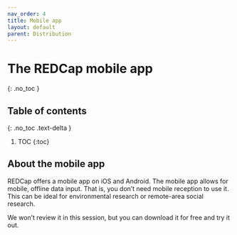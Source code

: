 ```yaml
---
nav_order: 4
title: Mobile app
layout: default
parent: Distribution
---
```


# The REDCap mobile app
{: .no_toc }

## Table of contents
{: .no_toc .text-delta }

1. TOC
{:toc}

## About the mobile app

REDCap offers a mobile app on iOS and Android. The mobile app allows for mobile, offline data input. That is, you don’t need mobile reception to use it. This can be ideal for environmental research or remote-area social research.

We won’t review it in this session, but you can download it for free and try it out.